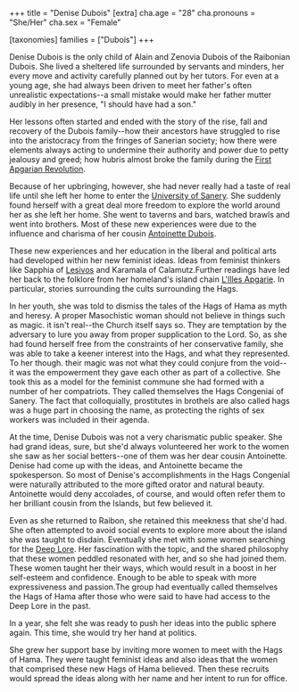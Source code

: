 +++
title = "Denise Dubois"
[extra]
cha.age = "28"
cha.pronouns = "She/Her"
cha.sex = "Female"

[taxonomies]
families = ["Dubois"]
+++

Denise Dubois is the only child of Alain and Zenovia Dubois of the Raibonian Dubois. She lived a sheltered life surrounded by servants and minders, her every move and activity carefully planned out by her tutors. For even at a young age, she had always been driven to meet her father's often unrealistic expectations--a small mistake would make her father mutter audibly in her presence, "I should have had a son."

Her lessons often started and ended with the story of the rise, fall and recovery of the Dubois family--how their ancestors have struggled to rise into the aristocracy from the fringes of Sanerian society; how there were elements always acting to undermine their authority and power due to petty jealousy and greed; how hubris almost broke the family during the [First Apgarian Revolution](https://campaigns.home.thekennel.info/en-US/campaign/1/notes/5/edit#).

Because of her upbringing, however, she had never really had a taste of real life until she left her home to enter the [University of Sanery](@/organizations/university-of-sanery.md). She suddenly found herself with a great deal more freedom to explore the world around her as she left her home. She went to taverns and bars, watched brawls and went into brothers. Most of these new experiences were due to the influence and charisma of her cousin [Antoinette Dubois](@/characters/antoinette-dubois.md).

These new experiences and her education in the liberal and political arts had developed within her new feminist ideas. Ideas from feminist thinkers like Sapphia of [Lesivos]("@/locations/lesivos.md) and Karamala of Calamutz.Further readings have led her back to the folklore from her homeland's island chain [L'Illes Apgarie](@/locations/l-illes-apgarie.md). In particular, stories surrounding the cults surrounding the Hags.  

In her youth, she was told to dismiss the tales of the Hags of Hama as myth and heresy. A proper Masochistic woman should not believe in things such as magic. it isn't real--the Church itself says so. They are temptation by the adversary to lure you away from proper supplication to the Lord. So, as she had found herself free from the constraints of her conservative family, she was able to take a keener interest into the Hags, and what they represented. To her though. their magic was not what they could conjure from the void--it was the empowerment they gave each other as part of a collective. She took this as a model for the feminist commune she had formed with a number of her compatriots. They called themselves the Hags Congeniai of Sanery. The fact that colloquially, prostitutes in brothels are also called hags was a huge part in choosing the name, as protecting the rights of sex workers was included in their agenda.

At the time, Denise Dubois was not a very charismatic public speaker. She had grand ideas, sure, but she'd always volunteered her work to the women she saw as her social betters--one of them was her dear cousin Antoinette. Denise had come up with the ideas, and Antoinette became the spokesperson. So most of Denise's accomplishments in the Hags Congenial were naturally attributed to the more gifted orator and natural beauty. Antoinette would deny accolades, of course, and would often refer them to her brilliant cousin from the Islands, but few believed it.

Even as she returned to Raibon, she retained this meekness that she'd had. She often attempted to avoid social events to explore more about the island she was taught to disdain. Eventually she met with some women searching for the [Deep Lore](@/characters/deep-lore.md). Her fascination with the topic, and the shared philosophy that these women peddled resonated with her, and so she had joined them. These women taught her their ways, which would result in a boost in her self-esteem and confidence. Enough to be able to speak with more expressiveness and passion.The group had eventually called themselves the Hags of Hama after those who were said to have had access to the Deep Lore in the past.  

In a year, she felt she was ready to push her ideas into the public sphere again. This time, she would try her hand at politics.

She grew her support base by inviting more women to meet with the Hags of Hama. They were taught feminist ideas and also ideas that the women that comprised these new Hags of Hama believed. Then these recruits would spread the ideas along with her name and her intent to run for office.

